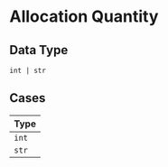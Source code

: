 
# Allocation Quantity

## Data Type

`int | str`

## Cases

| Type |
|  --- |
| `int` |
| `str` |

